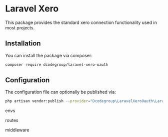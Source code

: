 # Laravel Xero

This package provides the standard xero connection functionality used in most projects.

## Installation

You can install the package via composer:

```bash
composer require dcodegroup/laravel-xero-oauth
```

## Configuration

The configuration file can optionally be published via:

```bash
php artisan vendor:publish --provider="Dcodegroup\LaravelXeroOauth\LaravelXeroOauthServiceProvider"
```

envs

routes

middleware
